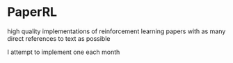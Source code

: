 # PaperRL
high quality implementations of reinforcement learning papers with as many direct references to text as possible


I attempt to implement one each month
